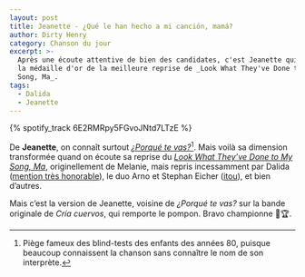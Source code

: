 ```yaml
---
layout: post
title: Jeanette - ¿Qué le han hecho a mi canción, mamá?
author: Dirty Henry
category: Chanson du jour
excerpt: >-
  Après une écoute attentive de bien des candidates, c'est Jeanette qui remporte
  la médaille d'or de la meilleure reprise de _Look What They've Done to My
  Song, Ma_.
tags:
  - Dalida
  - Jeanette
---
```


{% spotify_track 6E2RMRpy5FGvoJNtd7LTzE %}

De **Jeanette**, on connaît surtout [_¿Porqué te vas?_][1][^1]. Mais voilà sa
dimension transformée quand on écoute sa reprise du [_Look What They’ve Done to
My Song, Ma_][3], originellement de Melanie, mais repris incessamment par Dalida
([mention très honorable][2]), le duo Arno et Stephan Eicher ([itou][4]), et
bien d’autres.

Mais c’est la version de Jeanette, voisine de _¿Porqué te vas?_ sur la bande
originale de _Cría cuervos_, qui remporte le pompon. Bravo championne 🥇🏆.

[1]:
  https://open.spotify.com/track/11rsK9GDZ9UdWsxtDqnMmN?si=GUqyj0x7QUasrceOFU_4pQ
[2]:
  https://open.spotify.com/track/5JVCigVOa4CtjZcHvXMsfG?si=FHiqJ4rsQXCExQBKrvrgNw
[3]: https://fr.wikipedia.org/wiki/What_Have_They_Done_to_My_Song,_Ma
[4]: https://youtu.be/17BoibDTKxk

[^1]:
    Piège fameux des blind-tests des enfants des années 80, puisque beaucoup
    connaissent la chanson sans connaître le nom de son interprète.
